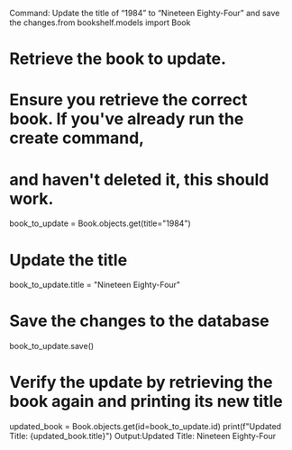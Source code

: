 Command: Update the title of “1984” to “Nineteen Eighty-Four” and save the changes.from bookshelf.models import Book

# Retrieve the book to update.
# Ensure you retrieve the correct book. If you've already run the create command,
# and haven't deleted it, this should work.
book_to_update = Book.objects.get(title="1984")

# Update the title
book_to_update.title = "Nineteen Eighty-Four"

# Save the changes to the database
book_to_update.save()

# Verify the update by retrieving the book again and printing its new title
updated_book = Book.objects.get(id=book_to_update.id)
print(f"Updated Title: {updated_book.title}")
Output:Updated Title: Nineteen Eighty-Four
